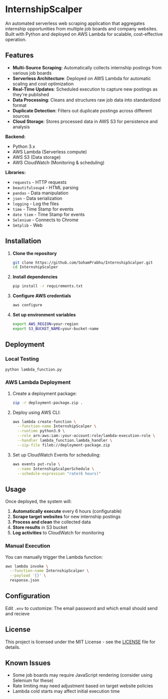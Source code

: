 # InternshipScalper

An automated serverless web scraping application that aggregates internship opportunities from multiple job boards and company websites. Built with Python and deployed on AWS Lambda for scalable, cost-effective operation.

## Features

- **Multi-Source Scraping**: Automatically collects internship postings from various job boards
- **Serverless Architecture**: Deployed on AWS Lambda for automatic scaling and cost optimization
- **Real-Time Updates**: Scheduled execution to capture new postings as they're published
- **Data Processing**: Cleans and structures raw job data into standardized format
- **Duplicate Detection**: Filters out duplicate postings across different sources
- **Cloud Storage**: Stores processed data in AWS S3 for persistence and analysis

**Backend:**
- Python 3.x
- AWS Lambda (Serverless compute)
- AWS S3 (Data storage)
- AWS CloudWatch (Monitoring & scheduling)


**Libraries:**
- `requests` - HTTP requests
- `beautifulsoup4` - HTML parsing
- `pandas` - Data manipulation
- `json` - Data serialization
- `logging` - Log the files
- `time` - Time Stamp for events
- `date tiem` - Time Stamp for events
- `Selenium` - Connects to Chrome
- `Smtplib` - Web

## Installation

1. **Clone the repository**
   ```bash
   git clone https://github.com/SohamPrabhu/InternshipScalper.git
   cd InternshipScalper
   ```

2. **Install dependencies**
   ```bash
   pip install -r requirements.txt
   ```

3. **Configure AWS credentials**
   ```bash
   aws configure
   ```

4. **Set up environment variables**
   ```bash
   export AWS_REGION=your-region
   export S3_BUCKET_NAME=your-bucket-name
   ```

## Deployment

### Local Testing
```bash
python lambda_function.py
```

### AWS Lambda Deployment
1. Create a deployment package:
   ```bash
   zip -r deployment-package.zip .
   ```

2. Deploy using AWS CLI:
   ```bash
   aws lambda create-function \
     --function-name InternshipScalper \
     --runtime python3.9 \
     --role arn:aws:iam::your-account:role/lambda-execution-role \
     --handler lambda_function.lambda_handler \
     --zip-file fileb://deployment-package.zip
   ```

3. Set up CloudWatch Events for scheduling:
   ```bash
   aws events put-rule \
     --name InternshipScalperSchedule \
     --schedule-expression "rate(6 hours)"
   ```

## Usage

Once deployed, the system will:

1. **Automatically execute** every 6 hours (configurable)
2. **Scrape target websites** for new internship postings
3. **Process and clean** the collected data
4. **Store results** in S3 bucket
5. **Log activities** to CloudWatch for monitoring

### Manual Execution
You can manually trigger the Lambda function:
```bash
aws lambda invoke \
  --function-name InternshipScalper \
  --payload '{}' \
  response.json
```

## Configuration

Edit `.env` to customize: The email password and which email should send and recieve




## License

This project is licensed under the MIT License - see the [LICENSE](LICENSE) file for details.



## Known Issues

- Some job boards may require JavaScript rendering (consider using Selenium for these)
- Rate limiting may need adjustment based on target website policies
- Lambda cold starts may affect initial execution time

